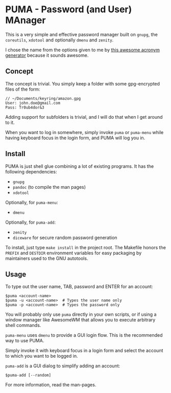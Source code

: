 # PUMA - Password (and User) MAnager
This is a very simple and effective password manager built on `gnupg`, the `coreutils`, `xdotool` and optionally `dmenu` and `zenity`.

I chose the name from the options given to me by [this awesome acronym generator](http://acronymcreator.net/) because it sounds awesome.

## Concept
The concept is trivial. You simply keep a folder with some gpg-encrypted files of the form:

```
// ~/Documents/keyring/amazon.gpg
User: john.doe@gmail.com
Pass: Tr0ub4dor&3
```

Adding support for subfolders is trivial, and I will do that when I get around to it.

When you want to log in somewhere, simply invoke `puma` or `puma-menu` while having keyboard focus in the login form, and PUMA will log you in.

## Install
PUMA is just shell glue combining a lot of existing programs. It has the following dependencies:

- `gnupg`
- `pandoc` (to compile the man pages)
- `xdotool`

Optionally, for `puma-menu`:

- `dmenu`

Optionally, for `puma-add`:

- `zenity`
- `diceware` for secure random password generation

To install, just type `make install` in the project root. The Makefile honors the `PREFIX` and `DESTDIR` environment variables for easy packaging by maintainers used to the GNU autotools.

## Usage
To type out the user name, TAB, password and ENTER for an account:

    $puma <account-name>
    $puma -u <account-name>  # Types the user name only
    $puma -p <account-name>  # Types the password only

You will probably only use `puma` directly in your own scripts, or if using a window manager like AwesomeWM that allows you to execute arbitrary shell commands.

`puma-menu` uses `dmenu` to provide a GUI login flow. This is the recommended way to use PUMA.

Simply invoke it with keyboard focus in a login form and select the account to which you want to be logged in.

`puma-add` is a GUI dialog to simplify adding an account:

    $puma-add [--random]

For more information, read the man-pages.
